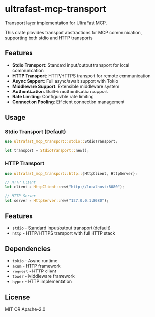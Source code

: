 # ultrafast-mcp-transport

Transport layer implementation for UltraFast MCP.

This crate provides transport abstractions for MCP communication, supporting both stdio and HTTP transports.

## Features

- **Stdio Transport**: Standard input/output transport for local communication
- **HTTP Transport**: HTTP/HTTPS transport for remote communication
- **Async Support**: Full async/await support with Tokio
- **Middleware Support**: Extensible middleware system
- **Authentication**: Built-in authentication support
- **Rate Limiting**: Configurable rate limiting
- **Connection Pooling**: Efficient connection management

## Usage

### Stdio Transport (Default)

```rust
use ultrafast_mcp_transport::stdio::StdioTransport;

let transport = StdioTransport::new();
```

### HTTP Transport

```rust
use ultrafast_mcp_transport::http::{HttpClient, HttpServer};

// HTTP Client
let client = HttpClient::new("http://localhost:8080");

// HTTP Server
let server = HttpServer::new("127.0.0.1:8080");
```

## Features

- `stdio` - Standard input/output transport (default)
- `http` - HTTP/HTTPS transport with full HTTP stack

## Dependencies

- `tokio` - Async runtime
- `axum` - HTTP framework
- `reqwest` - HTTP client
- `tower` - Middleware framework
- `hyper` - HTTP implementation

## License

MIT OR Apache-2.0 